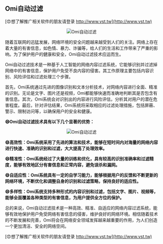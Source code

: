 ## **Omi自动过滤**

[😍想了解推广相关软件的朋友请登录 http://www.vst.tw](http://www.vst.tw)

 <center><img src="https://vst.tw/MP4/tuiguang/png/1.png" alt="Omi自动过滤"></center>

随着互联网的迅猛发展，网络环境的安全问题越来越受到人们的关注。网络上存在着大量的有害信息，如色情、暴力、诈骗等，给人们的生活和工作带来了严重的影响。为了保护用户的健康和安全，Omi自动过滤技术应运而生。

Omi自动过滤技术是一种基于人工智能的网络内容过滤系统，它能够识别并过滤掉网络中的有害信息，保护用户免受不良内容的侵害。其工作原理主要包括内容识别、风险评估和过滤处理三个步骤。

首先，Omi系统通过先进的图像识别和文本分析技术，对网络内容进行全面、精准的识别。无论是文字、图片还是视频，Omi都能够快速而准确地判断其是否包含有害信息。其次，Omi系统会对识别出的内容进行风险评估，分析其对用户的潜在危害程度。最后，针对评估结果，Omi系统将采取相应的过滤处理措施，包括屏蔽、警示、限制访问等，以确保用户的安全和健康。

**😄Omi自动过滤技术具有以下几个显著的优势：**

 <center><img src="https://vst.tw/MP4/tuiguang/png/4.png" alt="Omi自动过滤"></center>

**😄高效性：Omi系统采用了先进的算法和技术，能够在短时间内对海量的网络内容进行快速、准确的识别和过滤，大大提高了处理效率。**

**😄精准性：Omi系统经过了大量的训练和优化，具有较高的识别准确率和过滤精度，能够有效地区分有害信息和正常内容，避免误杀和漏网。**

**😄自适应性：Omi系统具有一定的自学习能力，能够根据用户的反馈和不断更新的网络环境，不断优化和调整自身的识别和过滤策略，保持良好的适应性。**

**😄多样性：Omi系统支持多种形式的内容识别和过滤，包括文字、图片、视频等，能够全面覆盖各种类型的有害信息，为用户提供全方位的保护。**

总的来说，Omi自动过滤技术是一种高效、精准、自适应的网络内容过滤系统，能够有效地保护用户免受网络有害信息的侵害，维护良好的网络环境。相信随着技术的不断发展和完善，Omi将会在网络安全领域发挥越来越重要的作用，为人们创造一个更加清洁、安全的网络空间。

[😍想了解推广相关软件的朋友请登录 http://www.vst.tw](http://www.vst.tw)



